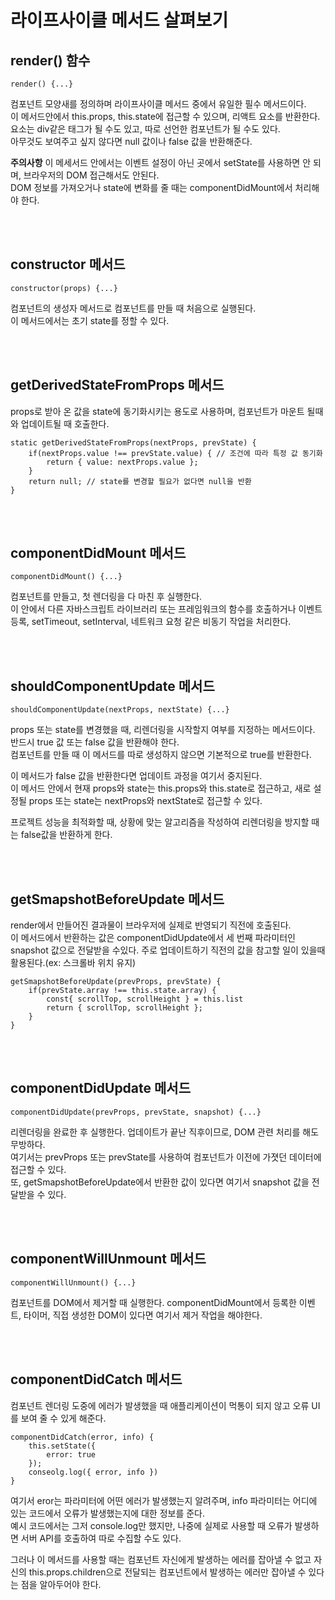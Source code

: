 # 라이프사이클 메서드 살펴보기
## render() 함수
```
render() {...}
```
컴포넌트 모양새를 정의하며 라이프사이클 메서드 중에서 유일한 필수 메서드이다.  
이 메서드안에서 this.props, this.state에 접근할 수 있으며, 리액트 요소를 반환한다.  
요소는 div같은 태그가 될 수도 있고, 따로 선언한 컴포넌트가 될 수도 있다.  
아무것도 보여주고 싶지 않다면 null 값이나 false 값을 반환해준다.

__주의사항__
이 메세서드 안에서는 이벤트 설정이 아닌 곳에서 setState를 사용하면 안 되며, 브라우저의 DOM 접근해서도 안된다.  
DOM 정보를 가져오거나 state에 변화를 줄 때는 componentDidMount에서 처리해야 한다.

<br>
<br>

## constructor 메서드
```
constructor(props) {...}
```
컴포넌트의 생성자 메서드로 컴포넌트를 만들 때 처음으로 실행된다.  
이 메서드에서는 초기 state를 정할 수 있다.

<br>
<br>

## getDerivedStateFromProps 메서드
props로 받아 온 값을 state에 동기화시키는 용도로 사용하며, 컴포넌트가 마운트 될때와 업데이트될 때 호출한다.
```
static getDerivedStateFromProps(nextProps, prevState) {
    if(nextProps.value !== prevState.value) { // 조건에 따라 특정 값 동기화
        return { value: nextProps.value };
    }
    return null; // state를 변경할 필요가 없다면 null을 반환
}
```

<br>
<br>

## componentDidMount 메서드
```
componentDidMount() {...}
```
컴포넌트를 만들고, 첫 렌더링을 다 마친 후 실행한다.  
이 안에서 다른 자바스크립트 라이브러리 또는 프레임워크의 함수를 호출하거나 이벤트 등록, setTimeout, setInterval, 네트워크 요청 같은 비동기 작업을 처리한다.

<br>
<br>

## shouldComponentUpdate 메서드
```
shouldComponentUpdate(nextProps, nextState) {...}
```
props 또는 state를 변경했을 때, 리렌더링을 시작할지 여부를 지정하는 메서드이다.  
반드시 true 값 또는 false 값을 반환해야 한다.  
컴포넌트를 만들 때 이 메서드를 따로 생성하지 않으면 기본적으로 true를 반환한다.  

이 메서드가 false 값을 반환한다면 업데이트 과정을 여기서 중지된다.  
이 메서드 안에서 현재 props와 state는 this.props와 this.state로 접근하고, 새로 설정될 props 또는 state는 nextProps와 nextState로 접근할 수 있다.  

프로젝트 성능을 최적화할 때, 상황에 맞는 알고리즘을 작성하여 리렌더링을 방지할 때는 false값을 반환하게 한다.

<br>
<br>

## getSmapshotBeforeUpdate 메서드
render에서 만들어진 결과물이 브라우저에 실제로 반영되기 직전에 호출된다.  
이 메서드에서 반환하는 값은 componentDidUpdate에서 세 번째 파라미터인 snapshot 값으로 전달받을 수있다. 주로 업데이트하기 직전의 값을 참고할 일이 있을때 활용된다.(ex: 스크롤바 위치 유지)
```
getSmapshotBeforeUpdate(prevProps, prevState) {
    if(prevState.array !== this.state.array) {
        const{ scrollTop, scrollHeight } = this.list
        return { scrollTop, scrollHeight };
    }
}
```

<br>
<br>

## componentDidUpdate 메서드
```
componentDidUpdate(prevProps, prevState, snapshot) {...}
```
리렌더링을 완료한 후 실행한다. 업데이트가 끝난 직후이므로, DOM 관련 처리를 해도 무방하다.  
여기서는 prevProps 또는 prevState를 사용하여 컴포넌트가 이전에 가졋던 데이터에 접근할 수 있다.  
또, getSmapshotBeforeUpdate에서 반환한 값이 있다면 여기서 snapshot 값을 전달받을 수 있다.

<br>
<br>

## componentWillUnmount 메서드
```
componentWillUnmount() {...}
```
컴포넌트를 DOM에서 제거할 때 실행한다. componentDidMount에서 등록한 이벤트, 타이머, 직접 생성한 DOM이 있다면 여기서 제거 작업을 해야한다.

<br>
<br>

## componentDidCatch 메서드
컴포넌트 렌더링 도중에 에러가 발생했을 때 애플리케이션이 먹통이 되지 않고 오류 UI를 보여 줄 수 있게 해준다.
```
componentDidCatch(error, info) {
    this.setState({
        error: true
    });
    conseolg.log({ error, info })
}
```
여기서 eror는 파라미터에 어떤 에러가 발생했는지 알려주며, info 파라미터는 어디에 있는 코드에서 오류가 발생했는지에 대한 정보를 준다.  
예시 코드에서는 그저 console.log만 했지만, 나중에 실제로 사용할 때 오류가 발생하면 서버 API를 호출하여 따로 수집할 수도 있다.

그러나 이 메서드를 사용할 때는 컴포넌트 자신에게 발생하는 에러를 잡아낼 수 없고 자신의 this.props.children으로 전달되는 컴포넌트에서 발생하는 에러만 잡아낼 수 있다는 점을 알아두어야 한다.
